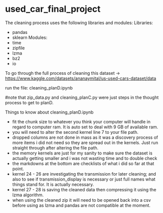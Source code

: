 # used_car_final_project

The cleaning process uses the following libraries and modules:
  Libraries:
  - pandas
  - sklearn
  Modules:
  - time
  - zipfile
  - lzma
  - bz2
  - io

To go through the full process of cleaning this dataset -> https://www.kaggle.com/datasets/ananaymital/us-used-cars-dataset/data

run the file: cleaning_planD.ipynb

#note that zip_data.py and cleaning_planC.py were just steps in the thought process to get to planD.

Things to know about cleaning_planD.ipynb
- fit the chunk size to whatever you think your computer will handle in regard to computer ram. It is auto set to deal with 9 GB of available ram.
- you will need to alter the second kernel line 7 to your file path.
- dropped columns are not done in mass as it was a discovery process of more items i did not need so they are spread out in the kernels. Just run straight through after altering the file path.
- the memory kernels are just for my sanity to make sure the dataset is actually getting smaller and i was not wasting time and to double check
- the markdowns at the bottom are checklists of what i did so far at that point.
- kernel 24 - 26 are investigating the transmission for later cleaning; and also to see if transmission_display is necessary or just full names what things stand for. It is actually necessary.
- kernel 27 - 28 is saving the cleaned data then compressing it using the lzma algorithm.
- when using the cleaned zip it will need to be opened back into a csv before using as lzma and pandas are not compatible at the moment.

